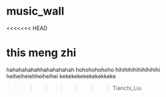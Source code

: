 # music_wall
<<<<<<< HEAD


this meng zhi
=======
hahahahahahhahahahahah
hohohohohoho
hihihihihihihihihihi
heiheiheiehheiheihei
kekekekekekekekkeke
>>>>>>> Tianchi_Liu
